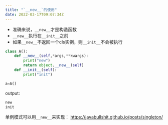```yaml
---
title: "`__new__`的使用"
date: 2022-03-17T09:07:34Z
---
```


 - 准确来说，`__new__`才是构造函数
 - `__new__`执行在`__init__`之前
 - 如果`__new__`不返回一个cls实例，则`__init__`不会被执行

```python
class A():
    def __new__(self,*args,**kwargs):
        print("new")
        return object.__new__(self)
    def __init__(self):
        print("init")

a=A()
```

output:
```bash
new
init
```

单例模式可以用`__new__`来实现： https://javabullshit.github.io/posts/singleton/
